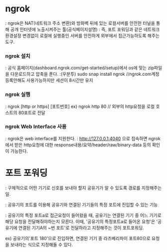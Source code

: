 # ngrok
: ngrok은 NAT(네트워크 주소 변환)와 방화벽 뒤에 있는 로컬서버를 안전한 터널을 통해 공개 인터넷에 노출시켜주는 툴(공식페이지설명)
: 즉, 포트 포워딩과 같은 네트워크 환경설정 변경없이 로컬에 실행중인 서버를 안전하게 외부에서 접근가능하도록 해주는 도구.

### ngrok 설치
: 공식 홈페이지(dashboard.ngrok.com/get-started/setup)에서 os에 맞는 zip파일을 다운로드하고 압축을 푼다.
:(우분투) sudo snap install ngrok //ngrok.com계정등록안해도 사용가능하지만 세션이 8시간만 유지

### ngrok 실행
: ngrok [http or https] [포트번호]
ex) ngrok http 80 // 외부의 http요청을 로컬 호스트의 80포트로 전달

### ngrok Web Interface 사용
: ngrok은 web interface를 지원한다.
: http://127.0.0.1:4040 으로 접속하면 ngrok에서 받은 http요청에 대한 response내용/요약/header/raw/binary-data 등의 확인이 가능한다.



# 포트 포워딩
: 구체적으로 어떤 기기로 신호를 보내야 할지 공유기가 알 수 있도록 경로를 지정해주는 일.

: 공유기의 포트를 이용해 공유기와 연결된 기기들의 특정 포트에 진입할 수 있는 기능

: 공유기의 특정 포트a로 접근요청이 들어왔을 때, 공유기는 연결된 기기 중 어느 기기로 해당 요청을 전달해줘야하는지 모른다. 이때, '공유기의 특정포트a로 들어온 요청'은 '공유기에 연결된 기기A의 ~번 포트'로 전달하라고 지정해주는 것이 포트포워딩.

ex) 공유기의'포트 180'으로 진입하면, 연결된 기기 중 라즈베리파이 포트80으로 요청을 보내라는 식으로 지정해둘 수 있다.
